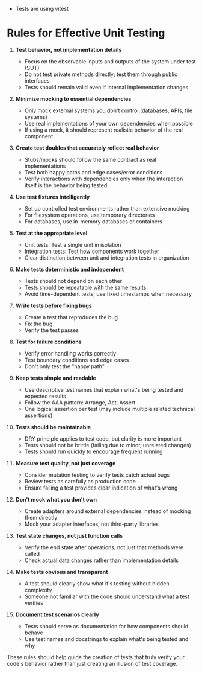 - Tests are using vitest

# Rules for Effective Unit Testing

1. **Test behavior, not implementation details**

   - Focus on the observable inputs and outputs of the system under test (SUT)
   - Do not test private methods directly; test them through public interfaces
   - Tests should remain valid even if internal implementation changes

2. **Minimize mocking to essential dependencies**

   - Only mock external systems you don't control (databases, APIs, file systems)
   - Use real implementations of your own dependencies when possible
   - If using a mock, it should represent realistic behavior of the real component

3. **Create test doubles that accurately reflect real behavior**

   - Stubs/mocks should follow the same contract as real implementations
   - Test both happy paths and edge cases/error conditions
   - Verify interactions with dependencies only when the interaction itself is the behavior being tested

4. **Use test fixtures intelligently**

   - Set up controlled test environments rather than extensive mocking
   - For filesystem operations, use temporary directories
   - For databases, use in-memory databases or containers

5. **Test at the appropriate level**

   - Unit tests: Test a single unit in isolation
   - Integration tests: Test how components work together
   - Clear distinction between unit and integration tests in organization

6. **Make tests deterministic and independent**

   - Tests should not depend on each other
   - Tests should be repeatable with the same results
   - Avoid time-dependent tests; use fixed timestamps when necessary

7. **Write tests before fixing bugs**

   - Create a test that reproduces the bug
   - Fix the bug
   - Verify the test passes

8. **Test for failure conditions**

   - Verify error handling works correctly
   - Test boundary conditions and edge cases
   - Don't only test the "happy path"

9. **Keep tests simple and readable**

   - Use descriptive test names that explain what's being tested and expected results
   - Follow the AAA pattern: Arrange, Act, Assert
   - One logical assertion per test (may include multiple related technical assertions)

10. **Tests should be maintainable**

    - DRY principle applies to test code, but clarity is more important
    - Tests should not be brittle (failing due to minor, unrelated changes)
    - Tests should run quickly to encourage frequent running

11. **Measure test quality, not just coverage**

    - Consider mutation testing to verify tests catch actual bugs
    - Review tests as carefully as production code
    - Ensure failing a test provides clear indication of what's wrong

12. **Don't mock what you don't own**

    - Create adapters around external dependencies instead of mocking them directly
    - Mock your adapter interfaces, not third-party libraries

13. **Test state changes, not just function calls**

    - Verify the end state after operations, not just that methods were called
    - Check actual data changes rather than implementation details

14. **Make tests obvious and transparent**

    - A test should clearly show what it's testing without hidden complexity
    - Someone not familiar with the code should understand what a test verifies

15. **Document test scenarios clearly**
    - Tests should serve as documentation for how components should behave
    - Use test names and docstrings to explain what's being tested and why

These rules should help guide the creation of tests that truly verify your code's behavior rather than just creating an illusion of test coverage.
